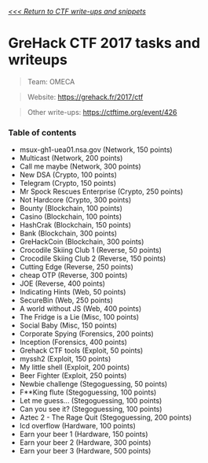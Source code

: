 _[<<< Return to CTF write-ups and snippets](/CTF-Jeopardy)_

# GreHack CTF 2017 tasks and writeups

> Team: OMECA

> Website: https://grehack.fr/2017/ctf

> Other write-ups: https://ctftime.org/event/426

### Table of contents

* msux-gh1-uea01.nsa.gov (Network, 150 points)
* Multicast (Network, 200 points)
* Call me maybe (Network, 300 points)
* New DSA (Crypto, 100 points)
* Telegram (Crypto, 150 points)
* Mr Spock Rescues Enterprise (Crypto, 250 points)
* Not Hardcore (Crypto, 300 points)
* Bounty (Blockchain, 100 points)
* Casino (Blockchain, 100 points)
* HashCrak (Blockchain, 150 points)
* Bank (Blockchain, 300 points)
* GreHackCoin (Blockchain, 300 points)
* Crocodile Skiing Club 1 (Reverse, 50 points)
* Crocodile Skiing Club 2 (Reverse, 150 points)
* Cutting Edge (Reverse, 250 points)
* cheap OTP (Reverse, 300 points)
* JOE (Reverse, 400 points)
* Indicating Hints (Web, 50 points)
* SecureBin (Web, 250 points)
* A world without JS (Web, 400 points)
* The Fridge is a Lie (Misc, 100 points)
* Social Baby (Misc, 150 points)
* Corporate Spying (Forensics, 200 points)
* Inception (Forensics, 400 points)
* Grehack CTF tools (Exploit, 50 points)
* myssh2 (Exploit, 150 points)
* My little shell (Exploit, 200 points)
* Beer Fighter (Exploit, 250 points)
* Newbie challenge (Stegoguessing, 50 points)
* F**King flute (Stegoguessing, 100 points)
* Let me guess... (Stegoguessing, 100 points)
* Can you see it? (Stegoguessing, 100 points)
* Aztec 2 - The Rage Quit (Stegoguessing, 200 points)
* lcd overflow (Hardware, 100 points)
* Earn your beer 1 (Hardware, 150 points)
* Earn your beer 2 (Hardware, 300 points)
* Earn your beer 3 (Hardware, 500 points)

